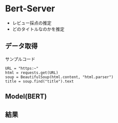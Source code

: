 # Bert-Server
+ レビュー採点の推定
+ どのタイトルなのかを推定
## データ取得

サンプルコード
```
URL = "https:~"
html = requests.get(URL) 
soup = BeautifulSoup(html.content, "html.parser")  
title = soup.find("title").text
```

## Model(BERT)


## 結果